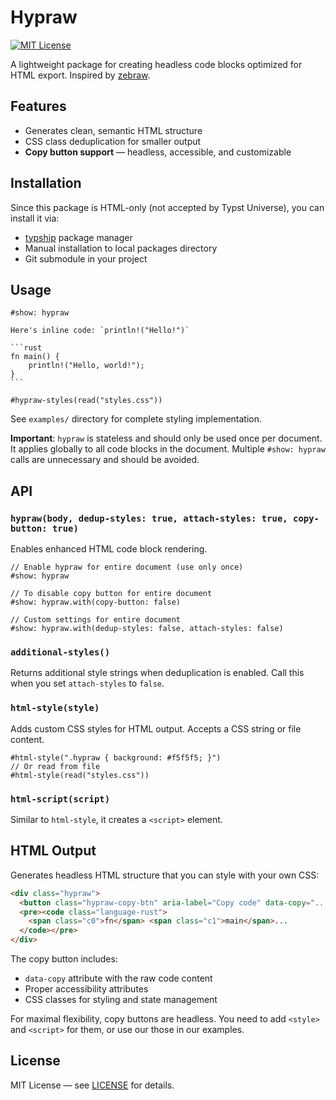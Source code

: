 # Hypraw

[![MIT License](https://img.shields.io/badge/license-MIT-blue.svg)](LICENSE)

A lightweight package for creating headless code blocks optimized for HTML export. Inspired by [zebraw](https://github.com/hongjr03/typst-zebraw).

## Features

- Generates clean, semantic HTML structure
- CSS class deduplication for smaller output
- **Copy button support** — headless, accessible, and customizable

## Installation

Since this package is HTML-only (not accepted by Typst Universe), you can install it via:

- [typship](https://github.com/sjfhsjfh/typship) package manager
- Manual installation to local packages directory
- Git submodule in your project

## Usage

````typ
#show: hypraw

Here's inline code: `println!("Hello!")`

```rust
fn main() {
    println!("Hello, world!");
}
```

#hypraw-styles(read("styles.css"))
````

See `examples/` directory for complete styling implementation.

**Important**: `hypraw` is stateless and should only be used once per document. It applies globally to all code blocks in the document. Multiple `#show: hypraw` calls are unnecessary and should be avoided.

## API

### `hypraw(body, dedup-styles: true, attach-styles: true, copy-button: true)`

Enables enhanced HTML code block rendering.

```typ
// Enable hypraw for entire document (use only once)
#show: hypraw

// To disable copy button for entire document
#show: hypraw.with(copy-button: false)

// Custom settings for entire document
#show: hypraw.with(dedup-styles: false, attach-styles: false)
```

### `additional-styles()`

Returns additional style strings when deduplication is enabled.
Call this when you set `attach-styles` to `false`.

### `html-style(style)`

Adds custom CSS styles for HTML output. Accepts a CSS string or file content.

```typ
#html-style(".hypraw { background: #f5f5f5; }")
// Or read from file
#html-style(read("styles.css"))
```

### `html-script(script)`

Similar to `html-style`, it creates a `<script>` element.

## HTML Output

Generates headless HTML structure that you can style with your own CSS:

```html
<div class="hypraw">
  <button class="hypraw-copy-btn" aria-label="Copy code" data-copy="..." />
  <pre><code class="language-rust">
    <span class="c0">fn</span> <span class="c1">main</span>...
  </code></pre>
</div>
```

The copy button includes:

- `data-copy` attribute with the raw code content
- Proper accessibility attributes
- CSS classes for styling and state management

For maximal flexibility, copy buttons are headless. You need to add `<style>` and `<script>` for them, or use our those in our examples.

## License

MIT License — see [LICENSE](LICENSE) for details.
